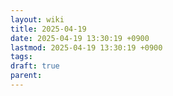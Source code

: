 ```yaml
---
layout: wiki
title: 2025-04-19
date: 2025-04-19 13:30:19 +0900
lastmod: 2025-04-19 13:30:19 +0900
tags: 
draft: true
parent:
---
```

